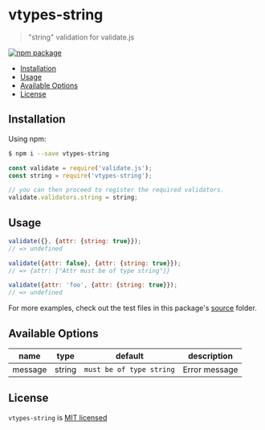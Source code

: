 # vtypes-string

> "string" validation for validate.js

[![npm package][npm-badge]][npm-link]

- [Installation](#installation)
- [Usage](#usage)
- [Available Options](#available-options)
- [License](#license)

## Installation

Using npm:

```sh
$ npm i --save vtypes-string
```

```js
const validate = require('validate.js');
const string = require('vtypes-string');

// you can then proceed to register the required validators.
validate.validators.string = string;
```

## Usage

```js
validate({}, {attr: {string: true}});
// => undefined

validate({attr: false}, {attr: {string: true}});
// => {attr: ["Attr must be of type string"]}

validate({attr: 'foo', {attr: {string: true}});
// => undefined
```

For more examples, check out the test files in this package's [source][src] folder.

## Available Options

| name    | type   | default                  | description   |
| ------- | ------ | ------------------------ | ------------- |
| message | string | `must be of type string` | Error message |


## License

`vtypes-string` is [MIT licensed][license]

[npm-badge]: https://img.shields.io/npm/v/vtypes-string.svg?style=flat-square
[npm-link]: https://www.npmjs.com/package/vtypes-string
[repository]: https://github.com/yeojz/vtypes
[license]: https://github.com/yeojz/vtypes/blob/master/LICENSE
[src]: https://github.com/yeojz/vtypes/tree/master/packages/vtypes-string/src
